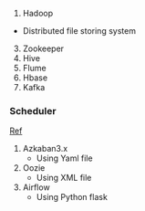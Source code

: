 1. Hadoop
  - Distributed file storing system
3. Zookeeper
4. Hive
5. Flume
6. Hbase
7. Kafka
### Scheduler
[Ref](https://www.jdon.com/workflow/Airflow-vs-Azkaban-vs-Conductor-vs-Oozie-vs-Amazon-Step-Functions.html)
1. Azkaban3.x
    - Using Yaml file 
2. Oozie
    - Using XML file
3. Airflow
    - Using Python flask 
